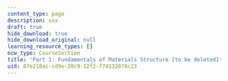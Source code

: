 ```yaml
---
content_type: page
description: xxx
draft: true
hide_download: true
hide_download_original: null
learning_resource_types: []
ocw_type: CourseSection
title: 'Part 1: Fundamentals of Materials Structure [to be deleted]'
uid: 87e218ac-cd9e-20c9-12f2-f74132078c23
---
```


